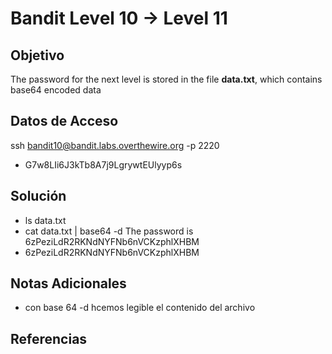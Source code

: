 # Bandit Level 10 → Level 11

## Objetivo
The password for the next level is stored in the file **data.txt**, which contains base64 encoded data

## Datos de Acceso
ssh bandit10@bandit.labs.overthewire.org -p 2220
- G7w8LIi6J3kTb8A7j9LgrywtEUlyyp6s

## Solución  
- ls
    data.txt
- cat data.txt | base64 -d
     The password is 6zPeziLdR2RKNdNYFNb6nVCKzphlXHBM
- 6zPeziLdR2RKNdNYFNb6nVCKzphlXHBM

## Notas Adicionales
- con base 64 -d hcemos legible el contenido del archivo

## Referencias